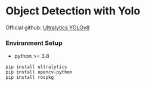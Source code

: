 # Object Detection with Yolo

Official github: [Ultralytics YOLOv8](https://github.com/ultralytics/ultralytics?tab=readme-ov-file)

### Environment Setup
- python >= 3.8
```
pip install ultralytics
pip install opencv-python
pip install rospkg
```

